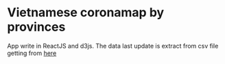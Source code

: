 # Vietnamese coronamap by provinces

App write in ReactJS and d3js. 
The data last update is extract from csv file getting from [here](https://data.opendevelopmentmekong.net/dataset/coronavirus-covid-19-cases-in-vietnam/resource/d2967df9-3ef2-4d86-ad21-c14becf043fc)

